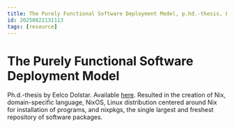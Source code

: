 ```yaml
---
title: The Purely Functional Software Deployment Model, p.hd.-thesis, Eelco Dolstra
id: 20250822131113
tags: [resource]
---
```


# The Purely Functional Software Deployment Model
Ph.d.-thesis by Eelco Dolstar.
Available [here](https://edolstra.github.io/pubs/phd-thesis.pdf).
Resulted in the creation of Nix, domain-specific language, NixOS, Linux distribution centered around Nix for installation of programs, and nixpkgs, the single largest and freshest repository of software packages.